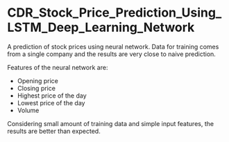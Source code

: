 # CDR_Stock_Price_Prediction_Using_LSTM_Deep_Learning_Network

A prediction of stock prices using neural network. Data for training comes from a single company and the results are very close to naive prediction. 

Features of the neural network are:
* Opening price
* Closing price
* Highest price of the day
* Lowest price of the day
* Volume

Considering small amount of training data and simple input features, the results are better than expected.
